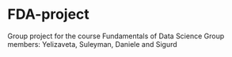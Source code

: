 # FDA-project
Group project for the course Fundamentals of Data Science
Group members: Yelizaveta, Suleyman, Daniele and Sigurd
